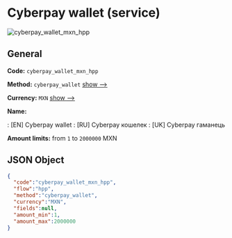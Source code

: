 
# Сyberpay wallet (service) 
![cyberpay_wallet_mxn_hpp](https://static.openfintech.io/payment_methods/cyberpay_wallet_mxn_hpp/logo.svg?w=400&c=v0.59.26#w200)  

## General 
 
**Code:** `cyberpay_wallet_mxn_hpp` 
 
**Method:** `cyberpay_wallet` 
 [show -->](/payment-methods/cyberpay_wallet/) 
 
**Currency:** `MXN` [show -->](/currencies/MXN/) 
 
**Name:** 
 
:	[EN] Сyberpay wallet 
:	[RU] Сyberpay кошелек 
:	[UK] Сyberpay гаманець 
 
**Amount limits:** from `1` to `2000000` MXN 

## JSON Object 

```json
{
  "code":"cyberpay_wallet_mxn_hpp",
  "flow":"hpp",
  "method":"cyberpay_wallet",
  "currency":"MXN",
  "fields":null,
  "amount_min":1,
  "amount_max":2000000
}
```  
